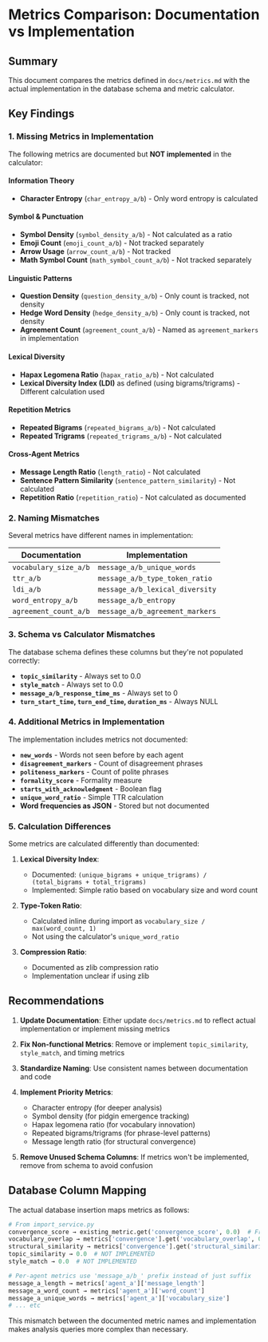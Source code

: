 # Metrics Comparison: Documentation vs Implementation

## Summary

This document compares the metrics defined in `docs/metrics.md` with the actual implementation in the database schema and metric calculator.

## Key Findings

### 1. Missing Metrics in Implementation

The following metrics are documented but **NOT implemented** in the calculator:

#### Information Theory
- **Character Entropy** (`char_entropy_a/b`) - Only word entropy is calculated

#### Symbol & Punctuation
- **Symbol Density** (`symbol_density_a/b`) - Not calculated as a ratio
- **Emoji Count** (`emoji_count_a/b`) - Not tracked separately
- **Arrow Usage** (`arrow_count_a/b`) - Not tracked
- **Math Symbol Count** (`math_symbol_count_a/b`) - Not tracked separately

#### Linguistic Patterns  
- **Question Density** (`question_density_a/b`) - Only count is tracked, not density
- **Hedge Word Density** (`hedge_density_a/b`) - Only count is tracked, not density
- **Agreement Count** (`agreement_count_a/b`) - Named as `agreement_markers` in implementation

#### Lexical Diversity
- **Hapax Legomena Ratio** (`hapax_ratio_a/b`) - Not calculated
- **Lexical Diversity Index (LDI)** as defined (using bigrams/trigrams) - Different calculation used

#### Repetition Metrics
- **Repeated Bigrams** (`repeated_bigrams_a/b`) - Not calculated
- **Repeated Trigrams** (`repeated_trigrams_a/b`) - Not calculated

#### Cross-Agent Metrics
- **Message Length Ratio** (`length_ratio`) - Not calculated
- **Sentence Pattern Similarity** (`sentence_pattern_similarity`) - Not calculated
- **Repetition Ratio** (`repetition_ratio`) - Not calculated as documented

### 2. Naming Mismatches

Several metrics have different names in implementation:

| Documentation | Implementation |
|--------------|----------------|
| `vocabulary_size_a/b` | `message_a/b_unique_words` |
| `ttr_a/b` | `message_a/b_type_token_ratio` |
| `ldi_a/b` | `message_a/b_lexical_diversity` |
| `word_entropy_a/b` | `message_a/b_entropy` |
| `agreement_count_a/b` | `message_a/b_agreement_markers` |

### 3. Schema vs Calculator Mismatches

The database schema defines these columns but they're not populated correctly:

- **`topic_similarity`** - Always set to 0.0
- **`style_match`** - Always set to 0.0  
- **`message_a/b_response_time_ms`** - Always set to 0
- **`turn_start_time`, `turn_end_time`, `duration_ms`** - Always NULL

### 4. Additional Metrics in Implementation

The implementation includes metrics not documented:

- **`new_words`** - Words not seen before by each agent
- **`disagreement_markers`** - Count of disagreement phrases
- **`politeness_markers`** - Count of polite phrases
- **`formality_score`** - Formality measure
- **`starts_with_acknowledgment`** - Boolean flag
- **`unique_word_ratio`** - Simple TTR calculation
- **Word frequencies as JSON** - Stored but not documented

### 5. Calculation Differences

Some metrics are calculated differently than documented:

1. **Lexical Diversity Index**: 
   - Documented: `(unique_bigrams + unique_trigrams) / (total_bigrams + total_trigrams)`
   - Implemented: Simple ratio based on vocabulary size and word count

2. **Type-Token Ratio**:
   - Calculated inline during import as `vocabulary_size / max(word_count, 1)`
   - Not using the calculator's `unique_word_ratio`

3. **Compression Ratio**:
   - Documented as zlib compression ratio
   - Implementation unclear if using zlib

## Recommendations

1. **Update Documentation**: Either update `docs/metrics.md` to reflect actual implementation or implement missing metrics

2. **Fix Non-functional Metrics**: Remove or implement `topic_similarity`, `style_match`, and timing metrics

3. **Standardize Naming**: Use consistent names between documentation and code

4. **Implement Priority Metrics**:
   - Character entropy (for deeper analysis)
   - Symbol density (for pidgin emergence tracking)
   - Hapax legomena ratio (for vocabulary innovation)
   - Repeated bigrams/trigrams (for phrase-level patterns)
   - Message length ratio (for structural convergence)

5. **Remove Unused Schema Columns**: If metrics won't be implemented, remove from schema to avoid confusion

## Database Column Mapping

The actual database insertion maps metrics as follows:

```python
# From import_service.py
convergence_score → existing_metric.get('convergence_score', 0.0)  # From live calc
vocabulary_overlap → metrics['convergence'].get('vocabulary_overlap', 0.0)
structural_similarity → metrics['convergence'].get('structural_similarity', 0.0)
topic_similarity → 0.0  # NOT IMPLEMENTED
style_match → 0.0  # NOT IMPLEMENTED

# Per-agent metrics use 'message_a/b_' prefix instead of just suffix
message_a_length → metrics['agent_a']['message_length']
message_a_word_count → metrics['agent_a']['word_count']
message_a_unique_words → metrics['agent_a']['vocabulary_size']
# ... etc
```

This mismatch between the documented metric names and implementation makes analysis queries more complex than necessary.